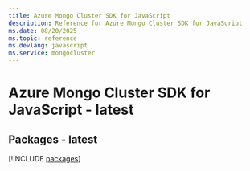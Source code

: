 ```yaml
---
title: Azure Mongo Cluster SDK for JavaScript
description: Reference for Azure Mongo Cluster SDK for JavaScript
ms.date: 08/20/2025
ms.topic: reference
ms.devlang: javascript
ms.service: mongocluster
---
```

# Azure Mongo Cluster SDK for JavaScript - latest
## Packages - latest
[!INCLUDE [packages](mongo-cluster-index.md)]